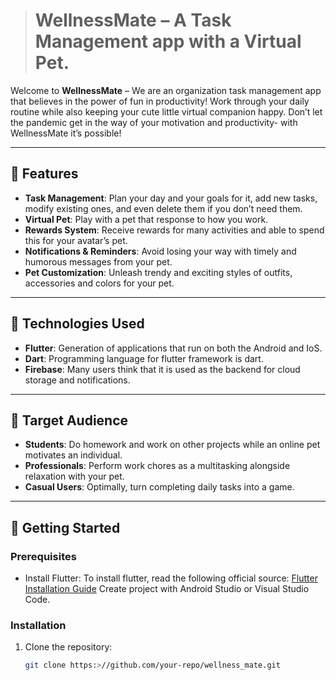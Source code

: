 ># WellnessMate – A Task Management app with a Virtual Pet.

Welcome to **WellnessMate** – We are an organization task management app that believes in the power of fun in productivity! Work through your daily routine while also keeping your cute little virtual companion happy. Don’t let the pandemic get in the way of your motivation and productivity- with WellnessMate it’s possible!

---

## 🐾 Features
- **Task Management**: Plan your day and your goals for it, add new tasks, modify existing ones, and even delete them if you don’t need them.
- **Virtual Pet**: Play with a pet that response to how you work.
- **Rewards System**: Receive rewards for many activities and able to spend this for your avatar’s pet.
- **Notifications & Reminders**: Avoid losing your way with timely and humorous messages from your pet.
- **Pet Customization**: Unleash trendy and exciting styles of outfits, accessories and colors for your pet.

---

## 📱 Technologies Used
- **Flutter**: Generation of applications that run on both the Android and IoS.
- **Dart**: Programming language for flutter framework is dart.
- **Firebase**: Many users think that it is used as the backend for cloud storage and notifications.

---

## 🎯 Target Audience
- **Students**: Do homework and work on other projects while an online pet motivates an individual.
- **Professionals**: Perform work chores as a multitasking alongside relaxation with your pet.
- **Casual Users**: Optimally, turn completing daily tasks into a game.

---

## 🚀 Getting Started

### Prerequisites
- Install Flutter: To install flutter, read the following official source: [Flutter Installation Guide](https://flutter.dev/docs/get-started/install)
Create project with Android Studio or Visual Studio Code.

### Installation
1. Clone the repository:
   ```bash
   git clone https:>//github.com/your-repo/wellness_mate.git
